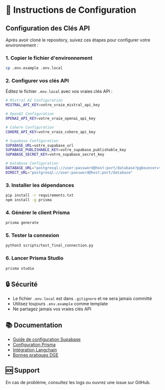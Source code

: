 # 🚀 Instructions de Configuration

## Configuration des Clés API

Après avoir cloné le repository, suivez ces étapes pour configurer votre environnement :

### 1. Copier le fichier d'environnement

```bash
cp .env.example .env.local
```

### 2. Configurer vos clés API

Éditez le fichier `.env.local` avec vos vraies clés API :

```bash
# Mistral AI Configuration
MISTRAL_API_KEY=votre_vraie_mistral_api_key

# OpenAI Configuration  
OPENAI_API_KEY=votre_vraie_openai_api_key

# Cohere Configuration
COHERE_API_KEY=votre_vraie_cohere_api_key

# Supabase Configuration
SUPABASE_URL=votre_supabase_url
SUPABASE_PUBLISHABLE_KEY=votre_supabase_publishable_key
SUPABASE_SECRET_KEY=votre_supabase_secret_key

# Database Configuration
DATABASE_URL="postgresql://user:password@host:port/database?pgbouncer=true"
DIRECT_URL="postgresql://user:password@host:port/database"
```

### 3. Installer les dépendances

```bash
pip install -r requirements.txt
npm install -g prisma
```

### 4. Générer le client Prisma

```bash
prisma generate
```

### 5. Tester la connexion

```bash
python3 scripts/test_final_connection.py
```

### 6. Lancer Prisma Studio

```bash
prisma studio
```

## 🔒 Sécurité

- Le fichier `.env.local` est dans `.gitignore` et ne sera jamais committé
- Utilisez toujours `.env.example` comme template
- Ne partagez jamais vos vraies clés API

## 📚 Documentation

- [Guide de configuration Supabase](docs/SUPABASE_SETUP_GUIDE.md)
- [Configuration Prisma](docs/PRISMA_SUPABASE_SETUP.md)
- [Intégration Langchain](docs/LANGCHAIN_INTEGRATION.md)
- [Bonnes pratiques DGE](docs/DGE_BEST_PRACTICES.md)

## 🆘 Support

En cas de problème, consultez les logs ou ouvrez une issue sur GitHub.
